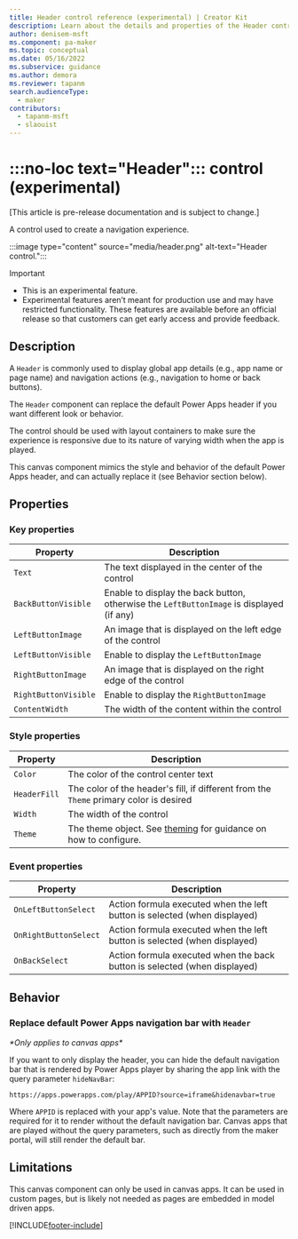 ```yaml
---
title: Header control reference (experimental) | Creator Kit
description: Learn about the details and properties of the Header control in the Creator Kit.
author: denisem-msft
ms.component: pa-maker
ms.topic: conceptual
ms.date: 05/16/2022
ms.subservice: guidance
ms.author: demora
ms.reviewer: tapanm
search.audienceType: 
  - maker
contributors:
  - tapanm-msft
  - slaouist
---
```


# :::no-loc text="Header"::: control (experimental)

[This article is pre-release documentation and is subject to change.]

A control used to create a navigation experience.

:::image type="content" source="media/header.png" alt-text="Header control.":::

> [!IMPORTANT]
> - This is an experimental feature.
> - Experimental features aren’t meant for production use and may have restricted functionality. These features are available before an official release so that customers can get early access and provide feedback.

## Description

A `Header` is commonly used to display global app details (e.g., app name or page name) and  navigation actions (e.g., navigation to home or back buttons).

The `Header` component can replace the default Power Apps header if you want different look or behavior.

The control should be used with layout containers to make sure the experience is responsive due to its nature of varying width when the app is played.

This canvas component mimics the style and behavior of the default Power Apps header, and can actually replace it (see Behavior section below).

## Properties

### Key properties

| Property | Description |
| -------- | ----------- |
| `Text` | The text displayed in the center of the control |
| `BackButtonVisible` | Enable to display the back button, otherwise the `LeftButtonImage` is displayed (if any) |
| `LeftButtonImage` | An image that is displayed on the left edge of the control |
| `LeftButtonVisible` | Enable to display the `LeftButtonImage` |
| `RightButtonImage` | An image that is displayed on the right edge of the control |
| `RightButtonVisible` | Enable to display the `RightButtonImage` |
| `ContentWidth` | The width of the content within the control |

### Style properties

| Property | Description |
| -------- | ----------- |
| `Color` | The color of the control center text |
| `HeaderFill` | The color of the header's fill, if different from the `Theme` primary color is desired |
| `Width` | The width of the control |
| `Theme` | The theme object. See [theming](theme.md) for guidance on how to configure. |

### Event properties
| Property | Description |
| -------- | ----------- |
| `OnLeftButtonSelect` | Action formula executed when the left button is selected (when displayed) |
| `OnRightButtonSelect` | Action formula executed when the left button is selected (when displayed) |
| `OnBackSelect` | Action formula executed when the back button is selected (when displayed) |

## Behavior

### Replace default Power Apps navigation bar with `Header`

*\*Only applies to canvas apps\**

If you want to only display the header, you can hide the default navigation bar that is rendered by Power Apps player by sharing the app link with the query parameter `hideNavBar`:

```powerapps-dot
https://apps.powerapps.com/play/APPID?source=iframe&hidenavbar=true
```

Where `APPID` is replaced with your app's value. Note that the parameters are required for it to render without the default navigation bar. Canvas apps that are played without the query parameters, such as directly from the maker portal, will still render the default bar.

## Limitations

This canvas component can only be used in canvas apps. It can be used in custom pages, but is likely not needed as pages are embedded in model driven apps.

[!INCLUDE[footer-include](../../includes/footer-banner.md)]
